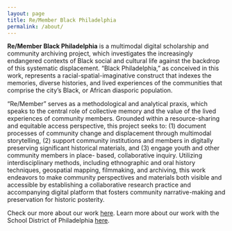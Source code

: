 ```yaml
---
layout: page
title: Re/Member Black Philadelphia
permalink: /about/
---
```


__Re/Member Black Philadelphia__ is a multimodal digital scholarship and community archiving project, which investigates the increasingly endangered contexts of Black social and cultural life against the backdrop of this systematic displacement. “Black Philadelphia,” as conceived in this work, represents a racial-spatial-imaginative construct that indexes the memories, diverse histories, and lived experiences of the communities that comprise the city’s Black, or African diasporic population.

“Re/Member” serves as a methodological and analytical praxis, which speaks to the central role of collective memory and the value of the lived experiences of community members. Grounded within a resource-sharing and equitable access perspective, this project seeks to: (1) document processes of community change and displacement through multimodal storytelling, (2) support community institutions and members in digitally preserving significant historical materials, and (3) engage youth and other community members in place- based, collaborative inquiry. Utilizing interdisciplinary methods, including ethnographic and oral history techniques, geospatial mapping, filmmaking, and archiving, this work endeavors to make community perspectives and materials both visible and accessible by establishing a collaborative research practice and accompanying digital platform that fosters community narrative-making and preservation for historic posterity.

Check our more about our work [here](http://167.99.6.181).
Learn more about our work with the School District of Philadelphia [here](https://penntrl.wordpress.com/2019/08/13/mapping-disparity-in-philadelphia/).
